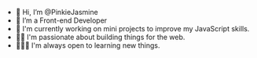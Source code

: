 - 👋 Hi, I’m @PinkieJasmine
- 👀 I’m a Front-end Developer
- 🌹 I'm currently working on mini projects to improve my JavaScript skills.
- 🧕🏼 I'm passionate about building things for the web.
- 👩🏼‍💻 I'm always open to learning new things.

<!---
PinkieJasmine/PinkieJasmine is a ✨ special ✨ repository because its `README.md` (this file) appears on your GitHub profile.
You can click the Preview link to take a look at your changes.
--->
